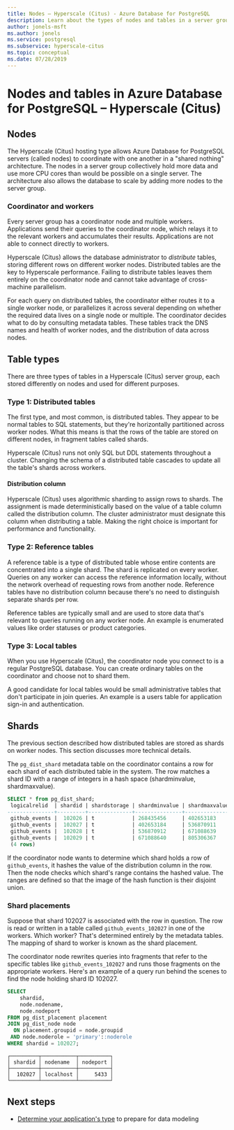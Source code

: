 ```yaml
---
title: Nodes – Hyperscale (Citus) - Azure Database for PostgreSQL
description: Learn about the types of nodes and tables in a server group in Azure Database for PostgreSQL.
author: jonels-msft
ms.author: jonels
ms.service: postgresql
ms.subservice: hyperscale-citus
ms.topic: conceptual
ms.date: 07/28/2019
---
```


# Nodes and tables in Azure Database for PostgreSQL – Hyperscale (Citus)

## Nodes

The Hyperscale (Citus) hosting type allows Azure Database for PostgreSQL
servers (called nodes) to coordinate with one another in a "shared nothing"
architecture. The nodes in a server group collectively hold more data and use
more CPU cores than would be possible on a single server. The architecture also
allows the database to scale by adding more nodes to the server group.

### Coordinator and workers

Every server group has a coordinator node and multiple workers. Applications
send their queries to the coordinator node, which relays it to the relevant
workers and accumulates their results. Applications are not able to connect
directly to workers.

Hyperscale (Citus) allows the database administrator to *distribute* tables,
storing different rows on different worker nodes. Distributed tables are the
key to Hyperscale performance. Failing to distribute tables leaves them entirely
on the coordinator node and cannot take advantage of cross-machine parallelism.

For each query on distributed tables, the coordinator either routes it to a
single worker node, or parallelizes it across several depending on whether the
required data lives on a single node or multiple. The coordinator decides what
to do by consulting metadata tables. These tables track the DNS names and
health of worker nodes, and the distribution of data across nodes.

## Table types

There are three types of tables in a Hyperscale (Citus) server group, each
stored differently on nodes and used for different purposes.

### Type 1: Distributed tables

The first type, and most common, is distributed tables. They
appear to be normal tables to SQL statements, but they're horizontally
partitioned across worker nodes. What this means is that the rows
of the table are stored on different nodes, in fragment tables called
shards.

Hyperscale (Citus) runs not only SQL but DDL statements throughout a cluster.
Changing the schema of a distributed table cascades to update
all the table's shards across workers.

#### Distribution column

Hyperscale (Citus) uses algorithmic sharding to assign rows to shards. The assignment is made deterministically based on the value
of a table column called the distribution column. The cluster
administrator must designate this column when distributing a table.
Making the right choice is important for performance and functionality.

### Type 2: Reference tables

A reference table is a type of distributed table whose entire
contents are concentrated into a single shard. The shard is replicated on every worker. Queries on any worker can access the reference information locally, without the network overhead of requesting rows from another node. Reference tables have no distribution column
because there's no need to distinguish separate shards per row.

Reference tables are typically small and are used to store data that's
relevant to queries running on any worker node. An example is enumerated
values like order statuses or product categories.

### Type 3: Local tables

When you use Hyperscale (Citus), the coordinator node you connect to is a regular PostgreSQL database. You can create ordinary tables on the coordinator and choose not to shard them.

A good candidate for local tables would be small administrative tables that don't participate in join queries. An example is a users table for application sign-in and authentication.

## Shards

The previous section described how distributed tables are stored as shards on
worker nodes. This section discusses more technical details.

The `pg_dist_shard` metadata table on the coordinator contains a
row for each shard of each distributed table in the system. The row
matches a shard ID with a range of integers in a hash space
(shardminvalue, shardmaxvalue).

```sql
SELECT * from pg_dist_shard;
 logicalrelid  | shardid | shardstorage | shardminvalue | shardmaxvalue
---------------+---------+--------------+---------------+---------------
 github_events |  102026 | t            | 268435456     | 402653183
 github_events |  102027 | t            | 402653184     | 536870911
 github_events |  102028 | t            | 536870912     | 671088639
 github_events |  102029 | t            | 671088640     | 805306367
 (4 rows)
```

If the coordinator node wants to determine which shard holds a row of
`github_events`, it hashes the value of the distribution column in the
row. Then the node checks which shard\'s range contains the hashed value. The
ranges are defined so that the image of the hash function is their
disjoint union.

### Shard placements

Suppose that shard 102027 is associated with the row in question. The row
is read or written in a table called `github_events_102027` in one of
the workers. Which worker? That's determined entirely by the metadata
tables. The mapping of shard to worker is known as the shard placement.

The coordinator node
rewrites queries into fragments that refer to the specific tables
like `github_events_102027` and runs those fragments on the
appropriate workers. Here's an example of a query run behind the scenes to find the node holding shard ID 102027.

```sql
SELECT
    shardid,
    node.nodename,
    node.nodeport
FROM pg_dist_placement placement
JOIN pg_dist_node node
  ON placement.groupid = node.groupid
 AND node.noderole = 'primary'::noderole
WHERE shardid = 102027;
```

```output
┌─────────┬───────────┬──────────┐
│ shardid │ nodename  │ nodeport │
├─────────┼───────────┼──────────┤
│  102027 │ localhost │     5433 │
└─────────┴───────────┴──────────┘
```

## Next steps

- [Determine your application's type](concepts-hyperscale-app-type.md) to prepare for data modeling
